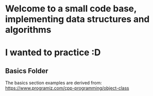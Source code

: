 # Welcome to a small code base, implementing data structures and algorithms
# I wanted to practice :D


## Basics Folder
The basics section examples are derived from:
https://www.programiz.com/cpp-programming/object-class